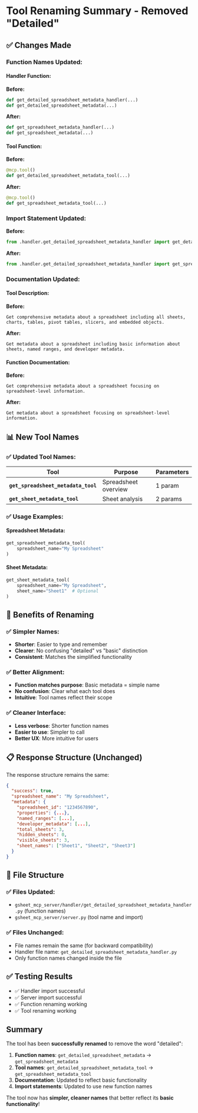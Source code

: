 # Tool Renaming Summary - Removed "Detailed"

## **✅ Changes Made**

### **Function Names Updated:**

#### **Handler Function:**
**Before:**
```python
def get_detailed_spreadsheet_metadata_handler(...)
def get_detailed_spreadsheet_metadata(...)
```

**After:**
```python
def get_spreadsheet_metadata_handler(...)
def get_spreadsheet_metadata(...)
```

#### **Tool Function:**
**Before:**
```python
@mcp.tool()
def get_detailed_spreadsheet_metadata_tool(...)
```

**After:**
```python
@mcp.tool()
def get_spreadsheet_metadata_tool(...)
```

### **Import Statement Updated:**
**Before:**
```python
from .handler.get_detailed_spreadsheet_metadata_handler import get_detailed_spreadsheet_metadata_handler
```

**After:**
```python
from .handler.get_detailed_spreadsheet_metadata_handler import get_spreadsheet_metadata_handler
```

### **Documentation Updated:**

#### **Tool Description:**
**Before:**
```
Get comprehensive metadata about a spreadsheet including all sheets, charts, tables, pivot tables, slicers, and embedded objects.
```

**After:**
```
Get metadata about a spreadsheet including basic information about sheets, named ranges, and developer metadata.
```

#### **Function Documentation:**
**Before:**
```
Get comprehensive metadata about a spreadsheet focusing on spreadsheet-level information.
```

**After:**
```
Get metadata about a spreadsheet focusing on spreadsheet-level information.
```

## **📊 New Tool Names**

### **✅ Updated Tool Names:**

| Tool | Purpose | Parameters |
|------|---------|------------|
| **`get_spreadsheet_metadata_tool`** | Spreadsheet overview | 1 param |
| **`get_sheet_metadata_tool`** | Sheet analysis | 2 params |

### **✅ Usage Examples:**

#### **Spreadsheet Metadata:**
```python
get_spreadsheet_metadata_tool(
    spreadsheet_name="My Spreadsheet"
)
```

#### **Sheet Metadata:**
```python
get_sheet_metadata_tool(
    spreadsheet_name="My Spreadsheet",
    sheet_name="Sheet1"  # Optional
)
```

## **🎯 Benefits of Renaming**

### **✅ Simpler Names:**
- **Shorter**: Easier to type and remember
- **Clearer**: No confusing "detailed" vs "basic" distinction
- **Consistent**: Matches the simplified functionality

### **✅ Better Alignment:**
- **Function matches purpose**: Basic metadata = simple name
- **No confusion**: Clear what each tool does
- **Intuitive**: Tool names reflect their scope

### **✅ Cleaner Interface:**
- **Less verbose**: Shorter function names
- **Easier to use**: Simpler to call
- **Better UX**: More intuitive for users

## **📋 Response Structure (Unchanged)**

The response structure remains the same:

```json
{
  "success": true,
  "spreadsheet_name": "My Spreadsheet",
  "metadata": {
    "spreadsheet_id": "1234567890",
    "properties": {...},
    "named_ranges": [...],
    "developer_metadata": [...],
    "total_sheets": 3,
    "hidden_sheets": 0,
    "visible_sheets": 3,
    "sheet_names": ["Sheet1", "Sheet2", "Sheet3"]
  }
}
```

## **🔄 File Structure**

### **✅ Files Updated:**
- `gsheet_mcp_server/handler/get_detailed_spreadsheet_metadata_handler.py` (function names)
- `gsheet_mcp_server/server.py` (tool name and import)

### **✅ Files Unchanged:**
- File names remain the same (for backward compatibility)
- Handler file name: `get_detailed_spreadsheet_metadata_handler.py`
- Only function names changed inside the file

## **✅ Testing Results**

- ✅ Handler import successful
- ✅ Server import successful
- ✅ Function renaming working
- ✅ Tool renaming working

## **Summary**

The tool has been **successfully renamed** to remove the word "detailed":

1. **Function names**: `get_detailed_spreadsheet_metadata` → `get_spreadsheet_metadata`
2. **Tool names**: `get_detailed_spreadsheet_metadata_tool` → `get_spreadsheet_metadata_tool`
3. **Documentation**: Updated to reflect basic functionality
4. **Import statements**: Updated to use new function names

The tool now has **simpler, cleaner names** that better reflect its **basic functionality**! 
